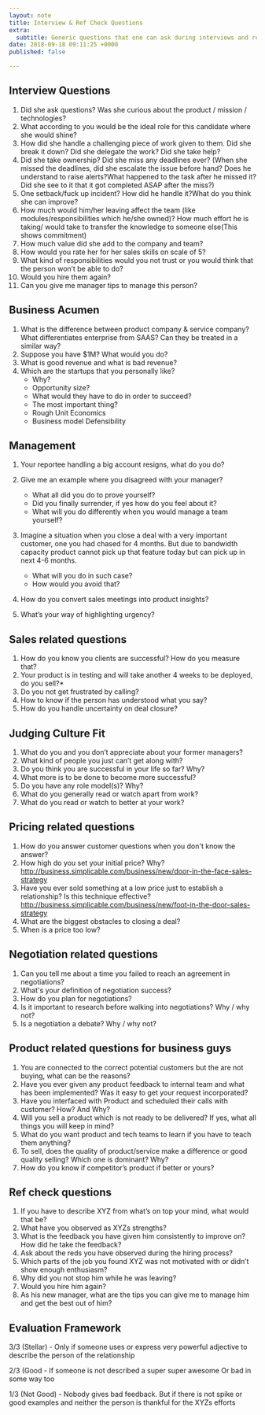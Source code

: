 ```yaml
---
layout: note
title: Interview & Ref Check Questions
extra:
  subtitle: Generic questions that one can ask during interviews and ref check.
date: 2018-09-18 09:11:25 +0000
published: false

---
```

## Interview Questions

 1. Did she ask questions? Was she curious about the product / mission / technologies?
 2. What according to you would be the ideal role for this candidate where she would shine?
 3. How did she handle a challenging piece of work given to them. Did she break it down? Did she delegate the work? Did she take help?
 4. Did she take ownership? Did she miss any deadlines ever? (When she missed the deadlines, did she escalate the issue before hand? Does he understand to raise alerts?What happened to the task after he missed it? Did she see to it that it got completed ASAP after the miss?)
 5. One setback/fuck up incident? How did he handle it?What do you think she can improve?
 6. How much would him/her leaving affect the team (like modules/responsibilities which he/she owned)? How much effort he is taking/ would take to transfer the knowledge to someone else(This shows commitment)
 7. How much value did she add to the company and team?
 8. How would you rate her for her sales skills on scale of 5?
 9. What kind of responsibilities would you not trust or you would think that the person won’t be able to do?
10. Would you hire them again?
11. Can you give me manager tips to manage this person?

## Business Acumen

1. What is the difference between product company & service company? What differentiates enterprise from SAAS? Can they be treated in a similar way?
2. Suppose you have $1M? What would you do?
3. What is good revenue and what is bad revenue?
4. Which are the startups that you personally like?
   * Why?
   * Opportunity size?
   * What would they have to do in order to succeed?
   * The most important thing?
   * Rough Unit Economics
   * Business model Defensibility

## Management

1. Your reportee handling a big account resigns, what do you do?
2. Give me an example where you disagreed with your manager?
   * What all did you do to prove yourself?
   * Did you finally surrender, if yes how do you feel about it?
   * What will you do differently when you would manage a team yourself?


3. Imagine a situation when you close a deal with a very important customer, one you had chased for 4 months. But due to bandwidth capacity product cannot pick up that feature today but can pick up in next 4-6 months.
   * What will you do in such case?
   * How would you avoid that?


4. How do you convert sales meetings into product insights?
5. What’s your way of highlighting urgency?

## Sales related questions

1. How do you know you clients are successful? How do you measure that?
2. Your product is in testing and will take another 4 weeks to be deployed, do you sell?*
3. Do you not get frustrated by calling?
4. How to know if the person has understood what you say?
5. How do you handle uncertainty on deal closure?

## Judging Culture Fit

1. What do you and you don’t appreciate about your former managers?
2. What kind of people you just can’t get along with?
3. Do you think you are successful in your life so far? Why?
4. What more is to be done to become more successful?
5. Do you have any role model(s)? Why?
6. What do you generally read or watch apart from work?
7. What do you read or watch to better at your work?

## Pricing related questions

1. How do you answer customer questions when you don't know the answer?
2. How high do you set your initial price? Why? http://business.simplicable.com/business/new/door-in-the-face-sales-strategy
3. Have you ever sold something at a low price just to establish a relationship? Is this technique effective? http://business.simplicable.com/business/new/foot-in-the-door-sales-strategy
4. What are the biggest obstacles to closing a deal?
5. When is a price too low?

## Negotiation related questions

1. Can you tell me about a time you failed to reach an agreement in negotiations?
2. What's your definition of negotiation success?
3. How do you plan for negotiations?
4. Is it important to research before walking into negotiations? Why / why not?
5. Is a negotiation a debate? Why / why not?

## Product related questions for business guys

1. You are connected to the correct potential customers but the are not buying, what can be the reasons?
2. Have you ever given any product feedback to internal team and what has been implemented? Was it easy to get your request incorporated?
3. Have you interfaced with Product and scheduled their calls with customer? How? And Why?
4. Will you sell a product which is not ready to be delivered? If yes, what all things you will keep in mind?
5. What do you want product and tech teams to learn if you have to teach them anything?
6. To sell, does the quality of product/service make a difference or good quality selling? Which one is dominant? Why?
7. How do you know if competitor’s product if better or yours?

## Ref check questions

1. If you have to describe XYZ from what’s on top your mind, what would that be?
2. What have you observed as XYZs strengths?
3. What is the feedback you have given him consistently to improve on? How did he take the feedback?
4. Ask about the reds you have observed during the hiring process?
5. Which parts of the job you found XYZ was not motivated with or didn’t show enough enthusiasm?
6. Why did you not stop him while he was leaving?
7. Would you hire him again?
8. As his new manager, what are the tips you can give me to manage him and get the best out of him?

## **Evaluation Framework**

3/3 (Stellar) - Only if someone uses or express very powerful adjective to describe the person of the relationship

2/3 (Good - If someone is not described a super super awesome Or bad in some way too

1/3 (Not Good) - Nobody gives bad feedback. But if there is not spike or good examples and neither the person is thankful for the XYZs efforts
